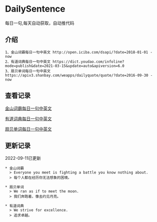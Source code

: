 # DailySentence

每日一句,每天自动获取，自动推代码

## 介绍

```
1、金山词霸每日一句中英文 http://open.iciba.com/dsapi/?date=2018-01-01 - now
2、有道词典每日一句中英文 https://dict.youdao.com/infoline?mode=publish&date=2021-03-15&update=auto&apiversion=6.0
3、扇贝单词每日一句中英文 https://apiv3.shanbay.com/weapps/dailyquote/quote/?date=2016-09-30 - now
```

## 查看记录

[金山词霸每日一句中英文](./data/iciba/)

[有道词典每日一句中英文](./data/youdao/)

[扇贝单词每日一句中英文](./data/shanbay/)

## 更新记录
2022-09-11已更新 
```
* 金山词霸
  > Everyone you meet is fighting a battle you know nothing about. 
  > 每个人都在经历你无法想象的困境。

* 扇贝单词
  > We ran as if to meet the moon.
  > 我们奔跑着，像去约见月亮。

* 有道词典
  > We strive for excellence.
  > 追求卓越。

```
